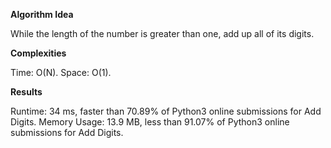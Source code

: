 **Algorithm Idea**

While the length of the number is greater 
than one, add up all of its digits. 

**Complexities**

Time: O(N).
Space: O(1).

**Results**

Runtime: 34 ms, faster than 70.89% of Python3 online submissions for Add Digits.
Memory Usage: 13.9 MB, less than 91.07% of Python3 online submissions for Add Digits.
